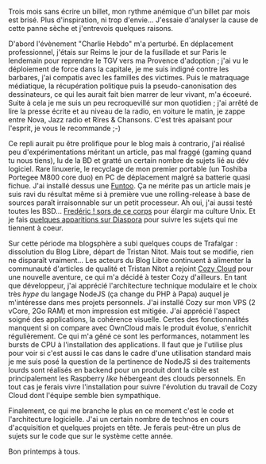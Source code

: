 <!-- title: Fin d'hivernation -->
<!-- category: Humeur -->
<!-- tag: planet -->

Trois mois sans écrire un billet, mon rythme anémique d'un billet par mois est
brisé. Plus d'inspiration, ni trop d'envie... J'essaie d'analyser la cause de
cette panne sèche<!-- more --> et j'entrevois quelques raisons. 

D'abord l'évènement "Charlie Hebdo" m'a perturbé. En déplacement professionnel,
j'étais sur Reims le jour de la fusillade et sur Paris le lendemain pour
reprendre le TGV vers ma Provence d'adoption ; j'ai vu le déploiement de force
dans la capitale, je me suis indigné contre les barbares, j'ai compatis avec
les familles des victimes. Puis le matraquage médiatique, la récupération
politique puis la pseudo-canonisation  des dessinateurs, ce qui les aurait fait
bien marrer de leur vivant, m'a écoeuré. Suite à cela je me suis un peu
recroquevillé sur mon quotidien ; j'ai arrêté de lire la presse écrite et au
niveau de la radio, en voiture le matin, je zappe entre Nova, Jazz radio et
Rires & Chansons. C'est très apaisant pour l'esprit, je vous le recommande  ;-)

Ce repli aurait pu être prolifique pour le blog mais à contrario, j'ai réalisé
peu d'expérimentations méritant un article, pas mal fraggé (gaming quand tu
nous tiens), lu de la BD et gratté un certain nombre de sujets lié au dév
logiciel. Rare linuxerie, le recyclage de mon premier portable (un Toshiba
Portegee M800 core duo) en PC de déplacement malgré sa batterie quasi fichue.
J'ai installé dessus une [Funtoo](http://www.funtoo.org). Ça ne mérite pas un
article mais je suis ravi du résultat même si à première vue une
rolling-release à base de sources paraît irraisonnable sur un petit processeur.
Ah oui, j'ai aussi testé toutes les BSD... [Fredéric ! sors de ce
corps](http://frederic.bezies.free.fr/blog) pour élargir ma culture Unix. Et je
fais [quelques apparitions sur Diaspora](https://framasphere.org/u/yax) pour
suivre les sujets qui me tiennent à coeur.

Sur cette période ma blogsphère a subi quelques coups de Trafalgar :
dissolution du Blog Libre, départ de Tristan Nitot. Mais tout se modifie, rien
ne disparaît vraiment... Les acteurs du Blog Libre continuent à alimenter la
communauté d'articles de qualité et Tristan Nitot a rejoint [Cozy
Cloud](http://cozy.io) pour une nouvelle aventure, ce qui m'a décidé à tester
Cozy d'ailleurs. En tant que développeur, j'ai  apprécié l'architecture
technique modulaire et le choix très *hype* du langage NodeJS (ça change du PHP
à Papa) auquel je m'intéresse dans mes projets personnels. J'ai installé Cozy
sur mon VPS (2 vCore, 2Go RAM) et mon impression est mitigée. J'ai apprécié
l'aspect soigné des applications, la cohérence visuelle. Certes des
fonctionnalités manquent si on compare avec OwnCloud mais le produit évolue,
s'enrichit régulièrement. Ce qui m'a gêné ce sont les performances, notamment
les bursts de CPU à l'installation des applications. Il faut que je l'utilise
plus pour voir si c'est aussi le cas dans le cadre d'une utilisation standard
mais je me suis posé la question de la pertinence de NodeJS  si des traitements
lourds sont réalisés en backend pour un produit dont la cible est
principalement les Raspberry *like* hébergeant des clouds personnels. En tout
cas je ferais vivre l'installation pour suivre l'évolution du travail de Cozy
Cloud dont l'équipe semble bien sympathique.

Finalement, ce qui me branche le plus en ce moment c'est le code et
l'architecture logicielle. J'ai un certain nombre de technos en cours
d'acquisition et quelques projets en tête. Je ferais peut-être un plus de
sujets sur le code que sur le système cette année. 

Bon printemps à tous.

